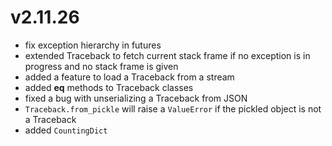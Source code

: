 # v2.11.26

* fix exception hierarchy in futures
* extended Traceback to fetch current stack frame if no exception is in progress and no stack frame is given
* added a feature to load a Traceback from a stream
* added __eq__ methods to Traceback classes
* fixed a bug with unserializing a Traceback from JSON
* `Traceback.from_pickle` will raise a `ValueError` if the pickled object is not a Traceback
* added `CountingDict`
